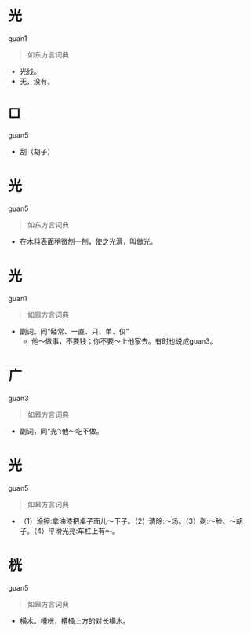 # 光
guan1
> 如东方言词典
- 光线。
- 无，没有。

# □
guan5
- 刮（胡子）

# 光
guan5
> 如东方言词典
- 在木料表面稍微刨一刨，使之光滑，叫做光。

# 光
guan1
> 如皋方言词典
- 副词。同“经常、一直、只、单、仅”
  - 他～做事，不要钱；你不要～上他家去。有时也说成guan3。

# 广
guan3
> 如皋方言词典
- 副词，同“光”:他～吃不做。

# 光
guan5
> 如皋方言词典
- （1）涂擦:拿油漆把桌子面儿～下子。（2）清除:～场。（3）剃:～脸、～胡子。（4）平滑光亮:车杠上有～。

# 桄
guan5
> 如皋方言词典
- 横木。槽桄，槽桶上方的对长横木。
